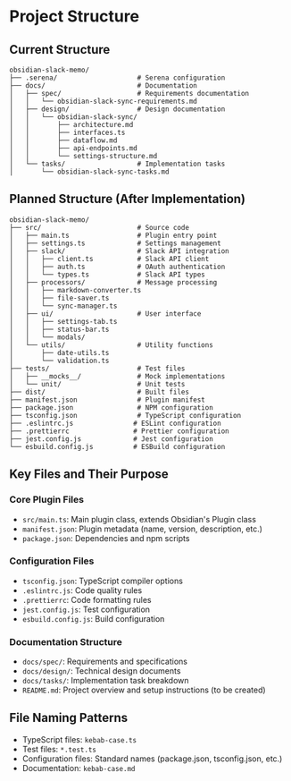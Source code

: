 # Project Structure

## Current Structure
```
obsidian-slack-memo/
├── .serena/                    # Serena configuration
├── docs/                       # Documentation
│   ├── spec/                   # Requirements documentation
│   │   └── obsidian-slack-sync-requirements.md
│   ├── design/                 # Design documentation
│   │   └── obsidian-slack-sync/
│   │       ├── architecture.md
│   │       ├── interfaces.ts
│   │       ├── dataflow.md
│   │       ├── api-endpoints.md
│   │       └── settings-structure.md
│   └── tasks/                  # Implementation tasks
│       └── obsidian-slack-sync-tasks.md
```

## Planned Structure (After Implementation)
```
obsidian-slack-memo/
├── src/                        # Source code
│   ├── main.ts                 # Plugin entry point
│   ├── settings.ts             # Settings management
│   ├── slack/                  # Slack API integration
│   │   ├── client.ts           # Slack API client
│   │   ├── auth.ts             # OAuth authentication
│   │   └── types.ts            # Slack API types
│   ├── processors/             # Message processing
│   │   ├── markdown-converter.ts
│   │   ├── file-saver.ts
│   │   └── sync-manager.ts
│   ├── ui/                     # User interface
│   │   ├── settings-tab.ts
│   │   ├── status-bar.ts
│   │   └── modals/
│   └── utils/                  # Utility functions
│       ├── date-utils.ts
│       └── validation.ts
├── tests/                      # Test files
│   ├── __mocks__/              # Mock implementations
│   └── unit/                   # Unit tests
├── dist/                       # Built files
├── manifest.json               # Plugin manifest
├── package.json                # NPM configuration
├── tsconfig.json               # TypeScript configuration
├── .eslintrc.js               # ESLint configuration
├── .prettierrc                # Prettier configuration
├── jest.config.js             # Jest configuration
└── esbuild.config.js          # ESBuild configuration
```

## Key Files and Their Purpose

### Core Plugin Files
- `src/main.ts`: Main plugin class, extends Obsidian's Plugin class
- `manifest.json`: Plugin metadata (name, version, description, etc.)
- `package.json`: Dependencies and npm scripts

### Configuration Files
- `tsconfig.json`: TypeScript compiler options
- `.eslintrc.js`: Code quality rules
- `.prettierrc`: Code formatting rules
- `jest.config.js`: Test configuration
- `esbuild.config.js`: Build configuration

### Documentation Structure
- `docs/spec/`: Requirements and specifications
- `docs/design/`: Technical design documents
- `docs/tasks/`: Implementation task breakdown
- `README.md`: Project overview and setup instructions (to be created)

## File Naming Patterns
- TypeScript files: `kebab-case.ts`
- Test files: `*.test.ts`
- Configuration files: Standard names (package.json, tsconfig.json, etc.)
- Documentation: `kebab-case.md`